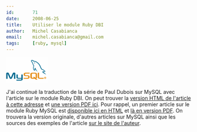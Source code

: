 ```yaml
---
id:       71
date:     2008-06-25
title:    Utiliser le module Ruby DBI
author:   Michel Casabianca
email:    michel.casabianca@gmail.com
tags:     [ruby, mysql]
---
```


![](logo-mysql.png)

J'ai continué la traduction de la série de Paul Dubois sur MySQL avec l'article sur le module Ruby DBI. On peut trouver la [version HTML de l'article à cette adresse](http://sweetohm.net/article/ruby-dbi.html) et [une version PDF ici](http://www.sweetohm.net/arc/ruby-dbi.pdf). Pour rappel, un premier article sur le module Ruby MySQL est [disponible ici en HTML](http://sweetohm.net/article/ruby-mysql.html) et [là en version PDF](http://www.sweetohm.net/arc/ruby-mysql.pdf). On trouvera la version originale, d'autres articles sur MySQL ainsi que les sources des exemples de l'article [sur le site de l'auteur](http://www.kitebird.com/articles/).

